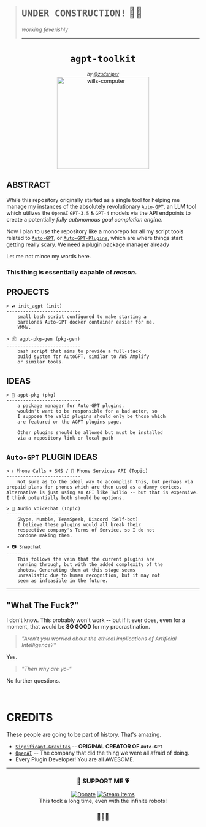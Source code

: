 > # `UNDER CONSTRUCTION!` 👷‍♂️
> _working feverishly_   
>    
> ---   

<div align="center">

# `agpt-toolkit`     
<sup> _by [@zudsniper](https://gh.zod.tf)_ </sup>  
<img src="https://user-images.githubusercontent.com/16076573/235334036-4b0f9f31-2cf1-4bfc-b1d9-e87840cac8ec.png" alt="wills-computer" style="max-width: 100%;" width="240rem" />

</div>

## ABSTRACT  
While this repository originally started as a single tool for helping me manage my instances of the absolutely revolutionary [`Auto-GPT`](https://github.com/Significant-Gravitas/Auto-GPT), an LLM tool which utilizes the `OpenAI` `GPT-3.5` & `GPT-4` models via the API endpoints to create a potentially _fully autonomous goal completion engine_.    

Now I plan to use the repository like a monorepo for all my script tools related to [`Auto-GPT`](https://github.com/Significant-Gravitas/Auto-GPT), or [`Auto-GPT-Plugins`](https://github.com/Significant-Gravitas/Auto-GPT-Plugins), which are where things start getting really scary. We need a plugin package manager already 

Let me not mince my words here. 
### **This thing is essentially capable of _reason._**   

## PROJECTS  
```
> ⏯ init_agpt (init)
---------------------------   
    small bash script configured to make starting a
    barelones Auto-GPT docker container easier for me.
    YMMV. 

> 📦 agpt-pkg-gen (pkg-gen)
---------------------------
    bash script that aims to provide a full-stack
    build system for AutoGPT, similar to AWS Amplify 
    or similar tools. 
```
## IDEAS
```
> 🎁 agpt-pkg (pkg)
---------------------------  
    a package manager for Auto-GPT plugins. 
    wouldn't want to be responsible for a bad actor, so
    I suppose the valid plugins should only be those which
    are featured on the AGPT plugins page. 
    
    Other plugins should be allowed but must be installed
    via a repository link or local path

```

## `Auto-GPT` PLUGIN IDEAS
```
> 📞 Phone Calls + SMS / 📱 Phone Services API (Topic)
---------------------------
    Not sure as to the ideal way to accomplish this, but perhaps via prepaid plans for phones which are then used as a dummy devices. Alternative is just using an API like Twilio -- but that is expensive. I think potentially both should be options.  
    
> 🎤 Audio VoiceChat (Topic)
---------------------------
    Skype, Mumble, TeamSpeak, Discord (Self-bot)
    I believe these plugins would all break their
    respective company's Terms of Service, so I do not
    condone making them. 

> 📷 Snapchat
---------------------------
    This follows the vein that the current plugins are
    running through, but with the added complexity of the
    photos. Generating them at this stage seems
    unrealistic due to human recognition, but it may not
    seem as infeasible in the future.  
```

---

## "What The Fuck?"  
I don't know. This probably won't work -- but if it ever does, even for a moment, that would be **SO GOOD** for my procrastination.  

> _"Aren't you worried about the ethical implications of Artificial Intelligence?"_   
  
Yes.  

> _"Then why are yo-"_   
  
No further questions.

<br/>


# CREDITS  
These people are going to be part of history. That's amazing.  

- [`Significant-Gravitas`](https://github.com/Significant-Gravitas) -- **ORIGINAL CREATOR OF `Auto-GPT`**  
- [`OpenAI`](https://openai.com) -- The company that did the thing we were all afraid of doing.  
- Every Plugin Developer! You are all AWESOME.  

---  


<div align="center">

### 💙 SUPPORT ME 💗 
[![Donate](https://img.shields.io/static/v1?label=&message=Donate&color=ff69b4&logo=Github+Sponsors&logoColor=ffffff)](https://zod.tf/donate) 
[![Steam Items](https://img.shields.io/static/v1?label=&message=Steam+Items&color=informational&logo=Github+Sponsors&logoColor=ffffff)](https://zod.tf/donate_items)  
This took a long time, even with the infinite robots!  

### 🎁🧨🎈

</div>  
